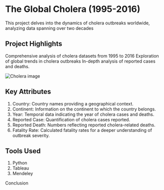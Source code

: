 # The Global Cholera (1995-2016)
This project delves into the dynamics of cholera outbreaks worldwide, analyzing data spanning over two decades
## Project Highlights
 Comprehensive analysis of cholera datasets from 1995 to 2016
 Exploration of global trends in cholera outbreaks
In-depth analysis of reported cases and deaths.

![Cholera image](https://github.com/Awaitingprof/Global-Cholera/assets/102805397/8a7cb58c-f799-4c6d-8a0c-f6474ef97103)

## Key Attributes
1. Country: Country names providing a geographical context.
2. Continent: Information on the continent to which the country belongs.
3. Year: Temporal data indicating the year of cholera cases and deaths.
4. Reported Case: Quantification of cholera cases reported.
5. Reported Death: Numbers reflecting reported cholera-related deaths.
6. Fatality Rate: Calculated fatality rates for a deeper understanding of outbreak severity.
   
## Tools Used
1. Python
2. Tableau
3. Mendeley 


Conclusion


